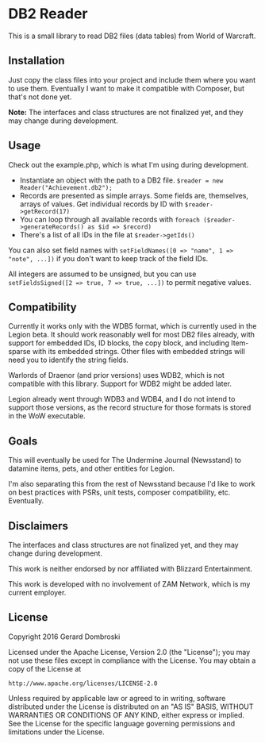 # DB2 Reader

This is a small library to read DB2 files (data tables) from World of Warcraft.

## Installation

Just copy the class files into your project and include them where you want to use them. Eventually I want to make it compatible with Composer, but that's not done yet.

**Note:** The interfaces and class structures are not finalized yet, and they may change during development.

## Usage

Check out the example.php, which is what I'm using during development.
* Instantiate an object with the path to a DB2 file. `$reader = new Reader("Achievement.db2");`
* Records are presented as simple arrays. Some fields are, themselves, arrays of values. Get individual records by ID with `$reader->getRecord(17)`
* You can loop through all available records with `foreach ($reader->generateRecords() as $id => $record)`
* There's a list of all IDs in the file at `$reader->getIds()`

You can also set field names with `setFieldNames([0 => "name", 1 => "note", ...])` if you don't want to keep track of the field IDs.

All integers are assumed to be unsigned, but you can use `setFieldsSigned([2 => true, 7 => true, ...])` to permit negative values.

## Compatibility

Currently it works only with the WDB5 format, which is currently used in the Legion beta. It should work reasonably well for most DB2 files already, with support for embedded IDs, ID blocks, the copy block, and including Item-sparse with its embedded strings. Other files with embedded strings will need you to identify the string fields.

Warlords of Draenor (and prior versions) uses WDB2, which is not compatible with this library. Support for WDB2 might be added later.

Legion already went through WDB3 and WDB4, and I do not intend to support those versions, as the record structure for those formats is stored in the WoW executable.

## Goals

This will eventually be used for The Undermine Journal (Newsstand) to datamine items, pets, and other entities for Legion.

I'm also separating this from the rest of Newsstand because I'd like to work on best practices with PSRs, unit tests, composer compatibility, etc. Eventually.

## Disclaimers

The interfaces and class structures are not finalized yet, and they may change during development.

This work is neither endorsed by nor affiliated with Blizzard Entertainment.

This work is developed with no involvement of ZAM Network, which is my current employer.

## License

Copyright 2016 Gerard Dombroski

Licensed under the Apache License, Version 2.0 (the "License");
you may not use these files except in compliance with the License.
You may obtain a copy of the License at

    http://www.apache.org/licenses/LICENSE-2.0

Unless required by applicable law or agreed to in writing, software
distributed under the License is distributed on an "AS IS" BASIS,
WITHOUT WARRANTIES OR CONDITIONS OF ANY KIND, either express or implied.
See the License for the specific language governing permissions and
limitations under the License.
